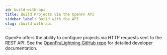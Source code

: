 ```yaml
---
id: build-with-api
title: Build Projects via the OpenFn API
sidebar_label: Build with the API
slug: /build-with-api
---
```


OpenFn offers the ability to configure projects via HTTP requests sent to the REST API. See the [OpenFn/Lightning GitHub repo](https://openfn.github.io/lightning/provisioning.html) for detailed developer documentation. 

